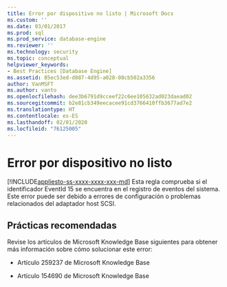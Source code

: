 ```yaml
---
title: Error por dispositivo no listo | Microsoft Docs
ms.custom: ''
ms.date: 03/01/2017
ms.prod: sql
ms.prod_service: database-engine
ms.reviewer: ''
ms.technology: security
ms.topic: conceptual
helpviewer_keywords:
- Best Practices [Database Engine]
ms.assetid: 85ec53ed-d887-4d95-a028-08cb502a3356
author: VanMSFT
ms.author: vanto
ms.openlocfilehash: dee3b6791d9cceef22c6ee105632ad023daead02
ms.sourcegitcommit: b2e81cb349eecacee91cd3766410ffb3677ad7e2
ms.translationtype: HT
ms.contentlocale: es-ES
ms.lasthandoff: 02/01/2020
ms.locfileid: "76125005"
---
```

# <a name="device-not-ready-error"></a>Error por dispositivo no listo
[!INCLUDE[appliesto-ss-xxxx-xxxx-xxx-md](../../includes/appliesto-ss-xxxx-xxxx-xxx-md.md)]
  Esta regla comprueba si el identificador EventId 15 se encuentra en el registro de eventos del sistema. Este error puede ser debido a errores de configuración o problemas relacionados del adaptador host SCSI.  
  
## <a name="best-practices-recommendations"></a>Prácticas recomendadas  
 Revise los artículos de Microsoft Knowledge Base siguientes para obtener más información sobre cómo solucionar este error:  
  
-   Artículo 259237 de Microsoft Knowledge Base
  
-   Artículo 154690 de Microsoft Knowledge Base  
  
<!-- See this user story for info on why these links were commented out: https://mseng.visualstudio.com/TechnicalContent/_workitems/edit/1665680
-   [Microsoft Knowledge Base article 259237](https://go.microsoft.com/fwlink/?linkid=117746)
-   [Microsoft Knowledge Base article 154690](https://go.microsoft.com/fwlink/?linkid=117747)  
-->
